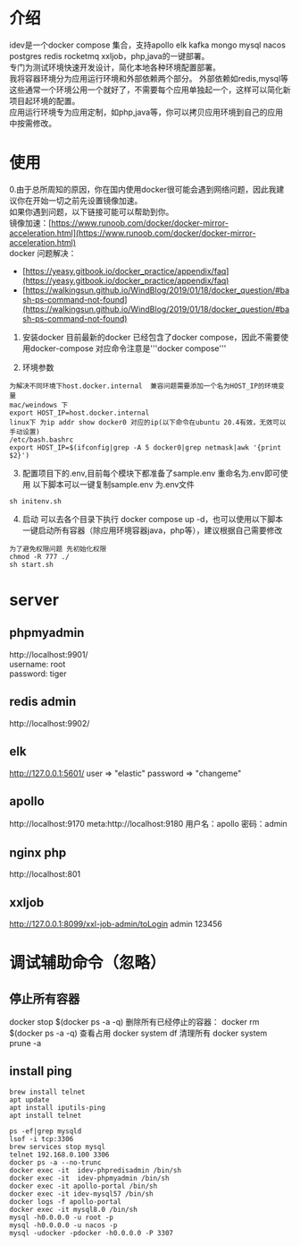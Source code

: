 # 介绍
idev是一个docker compose 集合，支持apollo  elk  kafka  mongo mysql nacos  postgres redis rocketmq  xxljob，php,java的一键部署。  
专门为测试环境快速开发设计，简化本地各种环境配置部署。   
我将容器环境分为应用运行环境和外部依赖两个部分。 
外部依赖如redis,mysql等这些通常一个环境公用一个就好了，不需要每个应用单独起一个，这样可以简化新项目起环境的配置。  
应用运行环境专为应用定制，如php,java等，你可以拷贝应用环境到自己的应用中按需修改。  
# 使用
0.由于总所周知的原因，你在国内使用docker很可能会遇到网络问题，因此我建议你在开始一切之前先设置镜像加速。    
如果你遇到问题，以下链接可能可以帮助到你。  
镜像加速：[https://www.runoob.com/docker/docker-mirror-acceleration.html](https://www.runoob.com/docker/docker-mirror-acceleration.html)  
docker 问题解决：
- [https://yeasy.gitbook.io/docker_practice/appendix/faq](https://yeasy.gitbook.io/docker_practice/appendix/faq)
- [https://walkingsun.github.io/WindBlog/2019/01/18/docker_question/#bash-ps-command-not-found](https://walkingsun.github.io/WindBlog/2019/01/18/docker_question/#bash-ps-command-not-found)
1. 安装docker
目前最新的docker 已经包含了docker compose，因此不需要使用docker-compose 对应命令注意是'''docker compose''' 

2. 环境参数
```
为解决不同环境下host.docker.internal  兼容问题需要添加一个名为HOST_IP的环境变量
mac/weindows 下
export HOST_IP=host.docker.internal
linux下 为ip addr show docker0 对应的ip(以下命令在ubuntu 20.4有效，无效可以手动设置)
/etc/bash.bashrc 
export HOST_IP=$(ifconfig|grep -A 5 docker0|grep netmask|awk '{print $2}')

```
3. 配置项目下的.env,目前每个模块下都准备了sample.env 重命名为.env即可使用 以下脚本可以一键复制sample.env 为.env文件
```
sh initenv.sh
```
4. 启动  可以去各个目录下执行 docker compose up -d，也可以使用以下脚本一键启动所有容器（除应用环境容器java，php等），建议根据自己需要修改
```
为了避免权限问题 先初始化权限
chmod -R 777 ./
sh start.sh
```
# server
## phpmyadmin
http://localhost:9901/  
username: root  
password: tiger
## redis admin
http://localhost:9902/
## elk
http://127.0.0.1:5601/
user => "elastic"
password => "changeme"

## apollo
http://localhost:9170
meta:http://localhost:9180
用户名：apollo
密码：admin
## nginx php
http://localhost:801
## xxljob
http://127.0.0.1:8099/xxl-job-admin/toLogin
admin 123456


# 调试辅助命令（忽略） 
## 停止所有容器
docker stop $(docker ps -a -q)
删除所有已经停止的容器：
docker rm $(docker ps -a -q)
查看占用
docker system df
清理所有
docker system prune -a
## install ping
```
brew install telnet
apt update
apt install iputils-ping
apt install telnet
```

```
ps -ef|grep mysqld
lsof -i tcp:3306  
brew services stop mysql
telnet 192.168.0.100 3306
docker ps -a --no-trunc
docker exec -it  idev-phpredisadmin /bin/sh
docker exec -it  idev-phpmyadmin /bin/sh
docker exec -it apollo-portal /bin/sh
docker exec -it idev-mysql57 /bin/sh
docker logs -f apollo-portal
docker exec -it mysql8.0 /bin/sh
mysql -h0.0.0.0 -u root -p
mysql -h0.0.0.0 -u nacos -p 
mysql -udocker -pdocker -h0.0.0.0 -P 3307  
```